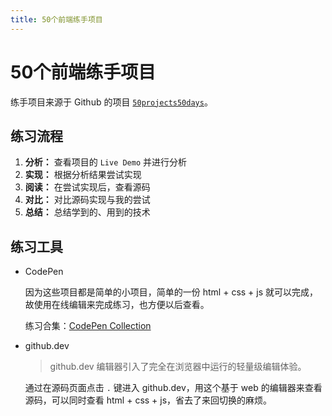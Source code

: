 ```yaml
---
title: 50个前端练手项目
---
```


# 50个前端练手项目

练手项目来源于 Github 的项目 [`50projects50days`](https://github.com/bradtraversy/50projects50days)。

## 练习流程

1. **分析：** 查看项目的 `Live Demo` 并进行分析
2. **实现：** 根据分析结果尝试实现
3. **阅读：** 在尝试实现后，查看源码
4. **对比：** 对比源码实现与我的尝试
5. **总结：** 总结学到的、用到的技术

## 练习工具

- CodePen

    因为这些项目都是简单的小项目，简单的一份 html + css + js 就可以完成，故使用在线编辑来完成练习，也方便以后查看。

    练习合集：[CodePen Collection](https://codepen.io/collection/OLBMjP)

- github.dev
    
    > github.dev 编辑器引入了完全在浏览器中运行的轻量级编辑体验。

    通过在源码页面点击 `.` 键进入 github.dev，用这个基于 web 的编辑器来查看源码，可以同时查看 html + css + js，省去了来回切换的麻烦。
